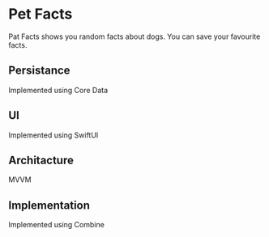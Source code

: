 # Pet Facts

Pat Facts shows you random facts about dogs. You can save your favourite facts.

## Persistance

Implemented using Core Data

## UI

Implemented using SwiftUI

## Architacture

MVVM

## Implementation

Implemented using Combine
